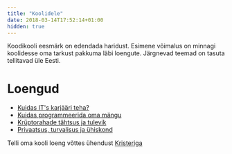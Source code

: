 ```yaml
---
title: "Koolidele"
date: 2018-03-14T17:52:14+01:00
hidden: true
---
```


Koodikooli eesmärk on edendada haridust. Esimene võimalus on minnagi koolidesse oma tarkust pakkuma läbi loengute. Järgnevad teemad on tasuta tellitavad üle Eesti.

# Loengud

- [Kuidas IT's karjääri teha?](/koolitunnid/it-karjaar.md)
- [Kuidas programmeerida oma mängu](/koolitunnid/programmeerida-oma-mangu)
- [Krüptorahade tähtsus ja tulevik](/koolitunnid/krypto-tahtsus-ja-tulevik)
- [Privaatsus, turvalisus ja ühiskond](/koolitunnid/privaatsus-turvalisus-ja-yhiskond)

Telli oma kooli loeng võttes ühendust [Kristeriga](https://krister.ee)
